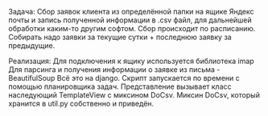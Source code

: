 Задача:
Сбор заявок клиента из определённой папки на ящике Яндекс почты и запись полученной информации в .csv файл, для дальнейшей обработки каким-то другим софтом.
Сбор происходит по расписанию. Собирать надо заявки за текущие сутки + последнюю заявку за предыдущие. 

Реализация:
Для подключения к ящику используется библиотека imap
Для парсинга и получения информации о заявке из письма - BeautifulSoup
Всё это на django. 
Скрипт запускается по времени с помощью планировщика задач. Представление вызывает класс наследующий TemplateView с миксином DoCsv.
Миксин DoCsv, который хранится в util.py собственно и приведён.